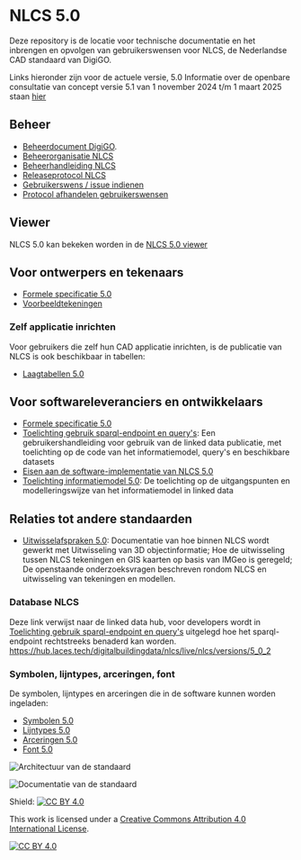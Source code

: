 # NLCS 5.0
Deze repository is de locatie voor technische documentatie en het inbrengen en opvolgen van gebruikerswensen voor NLCS, de Nederlandse CAD standaard van DigiGO.

Links hieronder zijn voor de actuele versie, 5.0
Informatie over de openbare consultatie van concept versie 5.1 van 1 november 2024 t/m 1 maart 2025 staan [hier](https://github.com/nl-digigo/NLCS/blob/main/concept-versie-5.1-readME.md)

## Beheer

* [Beheerdocument DigiGO](https://www.digigo.nu/wp-content/uploads/2024/09/BOMOS-Beheerdocument-Standaarden-digiGO-V1.0.pdf).
* [Beheerorganisatie NLCS](https://www.digigo.nu/standaarden/nlcs/beheer)
* [Beheerhandleiding NLCS](https://nl-digigo.github.io/NLCS/managementmanual)
* [Releaseprotocol NLCS](https://nl-digigo.github.io/NLCS/releaseprotocol)
* [Gebruikerswens / issue indienen](https://github.com/nl-digigo/NLCS/issues)
* [Protocol afhandelen gebruikerswensen](https://nl-digigo.github.io/NLCS/protocolissues)

## Viewer
NLCS 5.0 kan bekeken worden in de [NLCS 5.0 viewer](https://nlcs-viewer.crow.nl)

## Voor ontwerpers en tekenaars
* [Formele specificatie 5.0](https://github.com/nl-digigo/NLCS/blob/main/docs/archive/NLCS%205.0/Formele_beschrijving_NLCS_versie_5_0_V1_0.pdf)
* [Voorbeeldtekeningen](https://github.com/nl-digigo/NLCS/tree/main/docs/voorbeeldtekeningen)

### Zelf applicatie inrichten
Voor gebruikers die zelf hun CAD applicatie inrichten, is de publicatie van NLCS is ook beschikbaar in tabellen:
* [Laagtabellen 5.0](https://github.com/nl-digigo/NLCS/tree/main/tabellen/definitief/5.0)


## Voor softwareleveranciers en ontwikkelaars
* [Formele specificatie 5.0](https://github.com/nl-digigo/NLCS/blob/main/docs/archive/NLCS%205.0/Formele_beschrijving_NLCS_versie_5_0_V1_0.pdf)
* [Toelichting gebruik sparql-endpoint en query's](https://nl-digigo.github.io/NLCS/howtoquery/): Een gebruikershandleiding voor gebruik van de linked data publicatie, met toelichting op de code van het informatiemodel, query's en beschikbare datasets
* [Eisen aan de software-implementatie van NLCS 5.0](https://nl-digigo.github.io/NLCS/requirementssoftware/5-0) 
* [Toelichting informatiemodel 5.0](https://nl-digigo.github.io/NLCS/code_documentation/5-0-2/): De toelichting op de uitgangspunten en modelleringswijze van het  informatiemodel in linked data

## Relaties tot andere standaarden
* [Uitwisselafspraken 5.0](https://nl-digigo.github.io/NLCS/representations/5-0-2): Documentatie van hoe binnen NLCS wordt gewerkt met Uitwisseling van 3D objectinformatie; Hoe de uitwisseling tussen NLCS tekeningen en GIS kaarten op basis van IMGeo is geregeld; De openstaande onderzoeksvragen beschreven rondom NLCS en uitwisseling van tekeningen en modellen.

### Database NLCS
Deze link verwijst naar de linked data hub, voor developers wordt in [Toelichting gebruik sparql-endpoint en query's](https://nl-digigo.github.io/NLCS/howtoquery/) uitgelegd hoe het sparql-endpoint rechtstreeks benaderd kan worden. 
 https://hub.laces.tech/digitalbuildingdata/nlcs/live/nlcs/versions/5_0_2


### Symbolen, lijntypes, arceringen, font
De symbolen, lijntypes en arceringen die in de software kunnen worden ingeladen:
* [Symbolen 5.0](https://github.com/nl-digigo/NLCS/tree/main/symbolen/definitief/5.0)
* [Lijntypes 5.0](https://github.com/nl-digigo/NLCS/tree/main/lijntypes/definitief/5.0)
* [Arceringen 5.0](https://github.com/nl-digigo/NLCS/tree/main/arceringen/definitief/5.0)
* [Font 5.0](https://github.com/nl-digigo/NLCS/tree/main/font/definitief/5.0)


![Architectuur van de standaard](<NLCS architectuur.png>)



![Documentatie van de standaard](<NLCS documentatie.png>)


Shield: [![CC BY 4.0][cc-by-shield]][cc-by]

This work is licensed under a
[Creative Commons Attribution 4.0 International License][cc-by].

[![CC BY 4.0][cc-by-image]][cc-by]

[cc-by]: http://creativecommons.org/licenses/by/4.0/
[cc-by-image]: https://i.creativecommons.org/l/by/4.0/88x31.png
[cc-by-shield]: https://img.shields.io/badge/License-CC%20BY%204.0-lightgrey.svg


